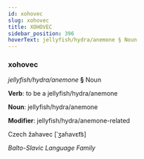 ```yaml
---
id: xohovec
slug: xohovec
title: XOHOVEC
sidebar_position: 396
hoverText: jellyfish/hydra/anemone § Noun
---
```


### xohovec

*jellyfish/hydra/anemone* **§** Noun

**Verb**: to be a jellyfish/hydra/anemone

**Noun**: jellyfish/hydra/anemone

**Modifier**: jellyfish/hydra/anemone-related

Czech žahavec [ˈʒaɦavɛt͡s]

*Balto-Slavic Language Family*